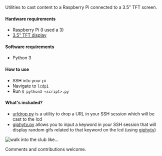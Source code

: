 Utilities to cast content to a Raspberry Pi connected to a 3.5" TFT screen.

#### Hardware requirements

- Raspberry Pi (I used a 3)
- [3.5" TFT display](https://wiki.dfrobot.com/3.5_inches_TFT_Touchscreen_for_Raspberry_Pi_SKU__DFR0428)

#### Software requirements

- Python 3

#### How to use

- SSH into your pi
- Navigate to `lcdpi`
- Run `$ python3 <script>.py`

#### What's included?

- [urldrop.py](https://github.com/mahtDFR/lcdpi/blob/master/urldrop.py) is a utility to drop a URL in your SSH session which will be cast to the lcd
- [giphytv.py](https://github.com/mahtDFR/lcdpi/blob/master/giphytv.py) allows you to input a keyword in your SSH session that will display random gifs related to that keyword on the lcd (using [giphytv](http://tv.giphy.com/work%20remote))

![walk into the club like...](https://media.giphy.com/media/ZdU3bTTc1WWStZM5lm/giphy.gif)

Comments and contributions welcome.
